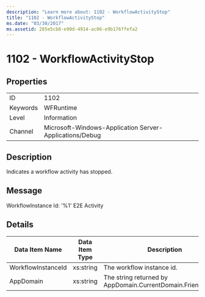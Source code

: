 ```yaml
---
description: "Learn more about: 1102 - WorkflowActivityStop"
title: "1102 - WorkflowActivityStop"
ms.date: "03/30/2017"
ms.assetid: 285e5cb8-e90d-4914-ac06-e9b176ffefa2
---
```

# 1102 - WorkflowActivityStop

## Properties  
  
|||  
|-|-|  
|ID|1102|  
|Keywords|WFRuntime|  
|Level|Information|  
|Channel|Microsoft-Windows-Application Server-Applications/Debug|  
  
## Description  

 Indicates a workflow activity has stopped.  
  
## Message  

 WorkflowInstance Id: '%1' E2E Activity  
  
## Details  
  
|Data Item Name|Data Item Type|Description|  
|--------------------|--------------------|-----------------|  
|WorkflowInstanceId|xs:string|The workflow instance id.|  
|AppDomain|xs:string|The string returned by AppDomain.CurrentDomain.FriendlyName.|
